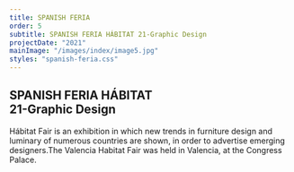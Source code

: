 ```yaml
---
title: SPANISH FERIA
order: 5
subtitle: SPANISH FERIA HÁBITAT 21-Graphic Design
projectDate: "2021"
mainImage: "/images/index/image5.jpg"
styles: "spanish-feria.css"
---
```

<section class="section">
    <div class="details-container">
        <h1 class="title">SPANISH FERIA HÁBITAT<br>21-Graphic Design</h1>
        <p class="description">Hábitat Fair is an exhibition in which new trends in furniture design and luminary of numerous countries are shown, in order to advertise emerging designers.The Valencia Habitat Fair was held in Valencia, at the Congress Palace.</p>
    </div>
    <div class="grid">
        <div class="image-container">
                <img class="img" src="/images/spanish-feria/FH-MARQUESINA BUS.jpg" alt="">
        </div>
        <div class="grid one">
            <div class="image-container">
                <img class="img" src="/images/spanish-feria/FH-CARTEL EXTERIOR 1.png" alt="">
            </div>
            <div class="image-container">
                <img class="img" src="/images/spanish-feria/FH-CARTEL EXTERIOR LUMINARIA.png" alt="">
            </div>
            <div class="image-container">
                <img class="img" src="/images/spanish-feria/FH-CARTEL EXTERIOR MOBILIARIO.png" alt="">
            </div>
            <div class="image-container">
                <img class="img" src="/images/spanish-feria/FH-CARTEL EXTERIOR 1.png" alt="">
            </div>
        </div>
        <div class="image-container">
                <img class="img" src="/images/spanish-feria/FH-PHOTOCALL ENTERO.png" alt="">
        </div>
        <div class="grid two">
            <div class="image-container">
                <img class="img" src="/images/spanish-feria/FH-ACTIVIDADES.png" alt="">
            </div>
            <div class="image-container">
                <img class="img" src="/images/spanish-feria/FH-CONFERENCIAS.png" alt="">
            </div>
            <div class="image-container">
                <img class="img" src="/images/spanish-feria/FH-EXPOSICIÓN.png" alt="">
            </div>
            <div class="image-container">
                <img class="img" src="/images/spanish-feria/FH-INFORMACIÓN.png" alt="">
            </div>
            <div class="image-container">
                <img class="img" src="/images/spanish-feria/FH-PHOTOCALL.png" alt="">
            </div>
            <div class="image-container">
                <img class="img" src="/images/spanish-feria/FH-RESTAURANTE.png" alt="">
            </div>
            <div class="image-container">
                <img class="img" src="/images/spanish-feria/FH-TALLERES.png" alt="">
            </div>
        </div>
        <div class="grid three">
            <div class="image-container">
                <img class="img" src="/images/spanish-feria/FH-COMBO.jpg" alt="">
            </div>
            <div class="image-container">
                <img class="img" src="/images/spanish-feria/FH-COMBO DETRÁS.jpg" alt="">
            </div>
            <div class="image-container">
                <img class="img" src="/images/spanish-feria/FH-DOMINGO.jpg" alt="">
            </div>
            <div class="image-container">
                <img class="img" src="/images/spanish-feria/FH-DOMINGO DETRÁS.jpg" alt="">
            </div>
            <div class="image-container">
                <img class="img" src="/images/spanish-feria/FH-SÁBADO.jpg" alt="">
            </div>
            <div class="image-container">
                <img class="img" src="/images/spanish-feria/FH-SÁBADO DETRÁS.jpg" alt="">
            </div>
            <div class="image-container">
                <img class="img" src="/images/spanish-feria/FH-VIERNES.jpg" alt="">
            </div>
            <div class="image-container">
                <img class="img" src="/images/spanish-feria/FH-VIERNES DETRÁS.jpg" alt="">
            </div>
        </div>
        <div class="grid four">
            <div class="image-container">
                <img class="img" src="/images/spanish-feria/FH-AUTOBÚS DEL.jpg" alt="">
            </div>
            <div class="image-container">
                <img class="img" src="/images/spanish-feria/FH-AUTOBÚS TRASERO.jpg" alt="">
            </div>
        </div>
        <div class="grid five">
            <div class="image-container">
                <img class="img" src="/images/spanish-feria/FH-SEÑAL SUELO SITIOS.jpg" alt="">
            </div>
            <div class="image-container">
                <img class="img" src="/images/spanish-feria/FH-Recinto Matadero.jpg" alt="">
            </div>
            <div class="image-container">
                <img class="img" src="/images/spanish-feria/FH-SEÑALÉTICA SUELO DIRECCIÓN.jpg" alt="">
            </div>
        </div>
    </div>
</section>